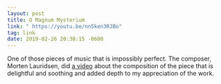 ```yaml
---
layout: post
title: O Magnum Mysterium
link: " https://youtu.be/nn5ken3RJBo"
tag: link
date: 2019-02-26 20:38:15 -0600
---
```

One of those pieces of music that is impossibly perfect. The composer, Morten Lauridsen, did [a video](https://youtu.be/gi51yTIQJXc) about the composition of the piece that is delightful and soothing and added depth to my appreciation of the work. 